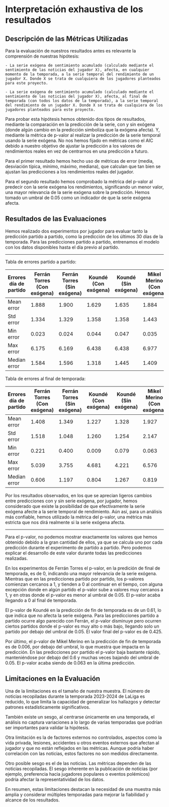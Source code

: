 # Interpretación exhaustiva de los resultados

## Descripción de las Métricas Utilizadas
Para la evaluación de nuestros resultados antes es relevante la comprensión de nuestras hipótesis:

    - La serie exógena de sentimiento acumulado (calculado mediante el sentimiento de las noticias del jugador X), afecta, en cualquier momento de la temporada, a la serie temporal del rendimiento de un jugador X. Donde X se trata de cualquiera de los jugadores planteados para este proyecto.

    - La serie exógena de sentimiento acumulado (calculado mediante el sentimiento de las noticias del jugador X), afecta, al final de temporada (con todos los datos de la temporada), a la serie temporal del rendimiento de un jugador X. Donde X se trata de cualquiera de los jugadores planteados para este proyecto.

Para probar esta hipótesis hemos obtenido dos tipos de resultados, mediante la comparación en la predicción de la serie, con y sin exógena (donde algún cambio en la predicción simboliza que la exógena afecta). Y, mediante la métrica de p-valor al realizar la predicción de la serie temporal usando la serie exógena. No nos hemos fijado en métricas como el AIC debido a nuestro objetivo de ajustar la predicción a los valores de rendimientos reales en vez de centrarnos en una predicción a futuro.

Para el primer resultado hemos hecho uso de métricas de error (media, desviación típica, mínimo, máximo, mediana), que calculan que tan bien se ajustan las predicciones a los rendimientos reales del jugador.

Para el segundo resultado hemos comprobado la métrica del p-valor al predecir con la serie exógena los rendimientos, significando un menor valor, una mayor relevancia de la serie exógena sobre la predicción. Hemos tomado un umbral de 0.05 como un indicador de que la serie exógena afecta.

## Resultados de las Evaluaciones
Hemos realizado dos experimentos por jugador para evaluar tanto la predicción partido a partido, como la predicción de los últimos 30 días de la temporada. Para las predicciones partido a partido, entrenamos el modelo con los datos disponibles hasta el día previo al partido.

---

Tabla de errores partido a partido:

| Errores día de partido               | Ferrán Torres (Con exógena) | Ferrán Torres (Sin exógena) | Koundé (Con exógena) | Koundé (Sin exógena) | Mikel Merino (Con exógena) | Mikel Merino (Sin exógena) |
|-------------------------|----------------------------|-----------------------------|-----------------------|----------------------|----------------------------|---------------------------|
| Mean error  | 1.888                    | 1.900                      | 1.629                | 1.635               | 1.884                      | 1.897                    |
| Std error  | 1.334                    | 1.329                      | 1.358                | 1.358               | 1.443                      | 1.453                    |
| Min error   | 0.023                    | 0.024                      | 0.044                | 0.047               | 0.035                      | 0.065                    |
| Max error   | 6.175                    | 6.169                      | 6.438                | 6.438               | 6.977                      | 6.984                    |
| Median error | 1.584                    | 1.596                      | 1.318                | 1.445               | 1.409                      | 1.420                    |



Tabla de errores al final de temporada:

| Errores día de partido                | Ferrán Torres (Con exógena) | Ferrán Torres (Sin exógena) | Koundé (Con exógena) | Koundé (Sin exógena) | Mikel Merino (Con exógena) | Mikel Merino (Sin exógena) |
|-------------------------|----------------------------|-----------------------------|-----------------------|----------------------|----------------------------|---------------------------|
| Mean error  | 1.408                     | 1.349                      | 1.227                | 1.328               | 1.927                      | 1.813                    |
| Std error  | 1.518                     | 1.048                      | 1.260                | 1.254               | 2.147                      | 1.441                    |
| Min error  | 0.221                     | 0.400                      | 0.009                | 0.079               | 0.063                      | 0.104                    |
| Max error  | 5.039                     | 3.755                      | 4.681                | 4.221               | 6.576                      | 5.195                    |
| Median error | 0.606                     | 1.197                      | 0.804                | 1.267               | 0.819                      | 1.551                    |


Por los resultados observados, en los que se aprecian ligeros cambios entre predicciones con y sin serie exógena, por jugador, hemos considerado que existe la posibilidad de que efectivamente la serie exógena afecte a la serie temporal de rendimiento. Aún así, para un análisis más confiable, hemos utilizado la métrica del p-valor, una métrica más estricta que nos dirá realmente si la serie exógena afecta.

---

Para el p-valor, no podemos mostrar exactamente los valores que hemos obtenido debido a la gran cantidad de ellos, ya que se calcula uno por cada predicción durante el experimento de partido a partido. Pero podemos explicar el desarrollo de este valor durante todas las predicciones realizadas.

En los experimentos de Ferrán Torres el p-valor, en la predición de final de temporada, es de 0, indicando una mayor relevancia de la serie exógena. Mientras que en las predicciones partido por partido, los p-valores comienzan cercanos a 1, y tienden a 0 al continuar en el tiempo, con alguna excepción donde en algún partido el p-valor sube a valores muy cercanos a 1, y en otras donde el p-valor es menor al umbral de 0.05. El p-valor acaba llegando a 0 al final de temporada.

El p-valor de Koundé en la predicción de fin de temporada es de un 0.61, lo que indica que no afecta la serie exógena. Para las predicciones partido a partido ocurre algo parecido con Ferrán, el p-valor disminuye pero ocurren ciertos partidos donde el p-valor es muy alto o más bajo, llegando solo un partido por debajo del umbral de 0.05. El valor final del p-valor es de 0.425.

Por último, el p-valor de Mikel Merino en la predicción de fin de temporada es de 0.006, por debajo del umbral, lo que muestra que impacta en la predicción. En las predicciones por partido el p-valor baja bastante rápido, manteniéndose por debajo del 0.6 y muchas veces bajando del umbral de 0.05. El p-valor acaba siendo de 0.063 en la última predicción.

## Limitaciones en la Evaluación
Una de la limitaciones es el tamaño de nuestra muestra. El número de noticias recopiladas durante la temporada 2023-2024 de LaLiga es reducido, lo que limita la capacidad de generalizar los hallazgos y detectar patrones estadísticamente significativos.

También existe un sesgo, al centrarse únicamente en una temporada, el análisis no captura variaciones a lo largo de varias temporadas que podrían ser importantes para validar la hipótesis.

Otra limitación es la de factores externos no controlados, aspectos como la vida privada, lesiones, accidentes u otros eventos externos que afectan al jugador y que no están reflejados en las métricas. Aunque podría haber correlación con las noticias, estos factores no son medidos directamente.

Otro posible sesgo es el de las noticias. Las métricas dependen de las noticias recopiladas. El sesgo inherente en la publicación de noticias (por ejemplo, preferencia hacia jugadores populares o eventos polémicos) podría afectar la representatividad de los datos.

En resumen, estas limitaciones destacan la necesidad de una muestra más amplia y considerar múltiples temporadas para mejorar la fiabilidad y alcance de los resultados.
